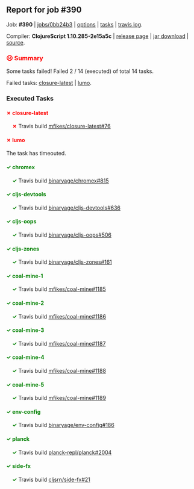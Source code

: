 ## Report for job #390

Job: **#390** | [jobs/0bb24b3](https://github.com/cljs-oss/canary/commit/0bb24b3469c094675f8267d4a00c72167083d11d) | [options](options.edn) | [tasks](tasks.edn) | [travis log](https://travis-ci.org/cljs-oss/canary/builds/381534275).

Compiler: **ClojureScript 1.10.285-2e15a5c** | [release page](https://github.com/cljs-oss/canary/releases/tag/r1.10.285-2e15a5c) | [jar download](https://github.com/cljs-oss/canary/releases/download/r1.10.285-2e15a5c/clojurescript-1.10.285-2e15a5c.jar) | [source](https://github.com/clojure/clojurescript/commit/2e15a5cc0d0e32265f86369c3ade17a445dee6cd).

### <b style='color:red'>☹ Summary</b>

Some tasks failed! Failed 2 / 14 (executed) of total 14 tasks.

Failed tasks: [closure-latest](#-closure-latest) | [lumo](#-lumo).

### Executed Tasks

#### <b style='color:red'>&#x2717; closure-latest</b>
&nbsp;&nbsp;&nbsp;&nbsp;<b style='color:red'>&#x2717;</b> Travis build [mfikes/closure-latest#76](https://travis-ci.org/mfikes/closure-latest/builds/381534980)<br>

#### <b style='color:red'>&#x2717; lumo</b>
The task has timeouted.

#### <b style='color:green'>&#x2713; chromex</b>
&nbsp;&nbsp;&nbsp;&nbsp;<b style='color:green'>&#x2713;</b> Travis build [binaryage/chromex#815](https://travis-ci.org/binaryage/chromex/builds/381534963)<br>

#### <b style='color:green'>&#x2713; cljs-devtools</b>
&nbsp;&nbsp;&nbsp;&nbsp;<b style='color:green'>&#x2713;</b> Travis build [binaryage/cljs-devtools#636](https://travis-ci.org/binaryage/cljs-devtools/builds/381534965)<br>

#### <b style='color:green'>&#x2713; cljs-oops</b>
&nbsp;&nbsp;&nbsp;&nbsp;<b style='color:green'>&#x2713;</b> Travis build [binaryage/cljs-oops#506](https://travis-ci.org/binaryage/cljs-oops/builds/381534967)<br>

#### <b style='color:green'>&#x2713; cljs-zones</b>
&nbsp;&nbsp;&nbsp;&nbsp;<b style='color:green'>&#x2713;</b> Travis build [binaryage/cljs-zones#161](https://travis-ci.org/binaryage/cljs-zones/builds/381534973)<br>

#### <b style='color:green'>&#x2713; coal-mine-1</b>
&nbsp;&nbsp;&nbsp;&nbsp;<b style='color:green'>&#x2713;</b> Travis build [mfikes/coal-mine#1185](https://travis-ci.org/mfikes/coal-mine/builds/381534982)<br>

#### <b style='color:green'>&#x2713; coal-mine-2</b>
&nbsp;&nbsp;&nbsp;&nbsp;<b style='color:green'>&#x2713;</b> Travis build [mfikes/coal-mine#1186](https://travis-ci.org/mfikes/coal-mine/builds/381534986)<br>

#### <b style='color:green'>&#x2713; coal-mine-3</b>
&nbsp;&nbsp;&nbsp;&nbsp;<b style='color:green'>&#x2713;</b> Travis build [mfikes/coal-mine#1187](https://travis-ci.org/mfikes/coal-mine/builds/381535001)<br>

#### <b style='color:green'>&#x2713; coal-mine-4</b>
&nbsp;&nbsp;&nbsp;&nbsp;<b style='color:green'>&#x2713;</b> Travis build [mfikes/coal-mine#1188](https://travis-ci.org/mfikes/coal-mine/builds/381535018)<br>

#### <b style='color:green'>&#x2713; coal-mine-5</b>
&nbsp;&nbsp;&nbsp;&nbsp;<b style='color:green'>&#x2713;</b> Travis build [mfikes/coal-mine#1189](https://travis-ci.org/mfikes/coal-mine/builds/381535028)<br>

#### <b style='color:green'>&#x2713; env-config</b>
&nbsp;&nbsp;&nbsp;&nbsp;<b style='color:green'>&#x2713;</b> Travis build [binaryage/env-config#186](https://travis-ci.org/binaryage/env-config/builds/381535034)<br>

#### <b style='color:green'>&#x2713; planck</b>
&nbsp;&nbsp;&nbsp;&nbsp;<b style='color:green'>&#x2713;</b> Travis build [planck-repl/planck#2004](https://travis-ci.org/planck-repl/planck/builds/381535058)<br>

#### <b style='color:green'>&#x2713; side-fx</b>
&nbsp;&nbsp;&nbsp;&nbsp;<b style='color:green'>&#x2713;</b> Travis build [cljsrn/side-fx#21](https://travis-ci.org/cljsrn/side-fx/builds/381535078)<br>